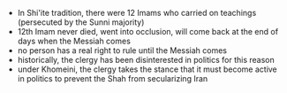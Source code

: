 - In Shi'ite tradition, there were 12 Imams who carried on teachings (persecuted by the Sunni majority)
- 12th Imam never died, went into occlusion, will come back at the end of days when the Messiah comes
- no person has a real right to rule until the Messiah comes
- historically, the clergy has been disinterested in politics for this reason
- under Khomeini, the clergy takes the stance that it must become active in politics to prevent the Shah from secularizing Iran
